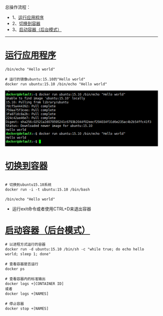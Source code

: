 总操作流程：
- 1、[运行应用程序](#docker-01)
- 2、[切换到容器](#docker-02)
- 3、[启动容器（后台模式）](#docker-03)

***

# <a name="docker-01" href="#" >运行应用程序</a>

```shell
/bin/echo "Hello world"

# 运行的镜像ubuntu:15.10的"Hello world"
docker run ubuntu:15.10 /bin/echo "Hello world"
```

![](image/3-1.png)

# <a name="docker-02" href="#" >切换到容器</a>

```shell

# 切换到ubuntu15.10系统
docker run -i -t ubuntu:15.10 /bin/bash

/bin/echo "Hello world"
```

- 运行exit命令或者使用CTRL+D来退出容器

# <a name="docker-03" href="#" >启动容器（后台模式）</a>

```shell
# 以进程方式运行的容器
docker run -d ubuntu:15.10 /bin/sh -c "while true; do echo hello world; sleep 1; done"

# 查看容器是否运行
docker ps

# 查看容器内的标准输出
docker logs +[CONTAINER ID]
或者
docker logs +[NAMES]

# 停止容器
docker stop +[NAMES]
```